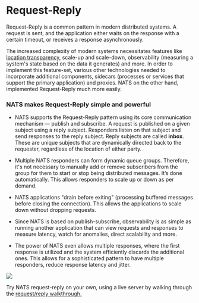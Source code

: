 # Request-Reply

Request-Reply is a common pattern in modern distributed systems. A request is sent, and the application either waits on the response with a certain timeout, or receives a response asynchronously.  
  
The increased complexity of modern systems necessitates features like [location transparency](https://en.wikipedia.org/wiki/Location_transparency), scale-up and scale-down, observability (measuring a system's state based on the data it generates) and more. In order to implement this feature-set, various other technologies needed to incorporate additional components, sidecars (processes or services that support the primary application) and proxies. NATS on the other hand, implemented Request-Reply much more easily.   
  
### NATS makes Request-Reply simple and powerful
- NATS supports the Request-Reply pattern using its core communication mechanism — publish and subscribe. A request is published on a given subject using a reply subject. Responders listen on that subject and send responses to the reply subject. Reply subjects are called **inbox**. These are unique subjects that are dynamically directed back to the requester, regardless of the location of either party.  
  
- Multiple NATS responders can form dynamic queue groups. Therefore, it's not necessary to manually add or remove subscribers from the group for them to start or stop being distributed messages. It’s done automatically. This allows responders to scale up or down as per demand.  
  
- NATS applications "drain before exiting" (processing buffered messages before closing the connection). This allows the applications to scale down without dropping requests.   
  
- Since NATS is based on publish-subscribe, observability is as simple as running another application that can view requests and responses to measure latency, watch for anomalies, direct scalability and more.  
  
- The power of NATS even allows multiple responses, where the first response is utilized and the system efficiently discards the additional ones. This allows for a sophisticated pattern to have multiple responders, reduce response latency and jitter.    
  

![](../../../.gitbook/assets/reqrepl.svg)

Try NATS request-reply on your own, using a live server by walking through the [request/reply walkthrough.](reqreply_walkthrough.md)
